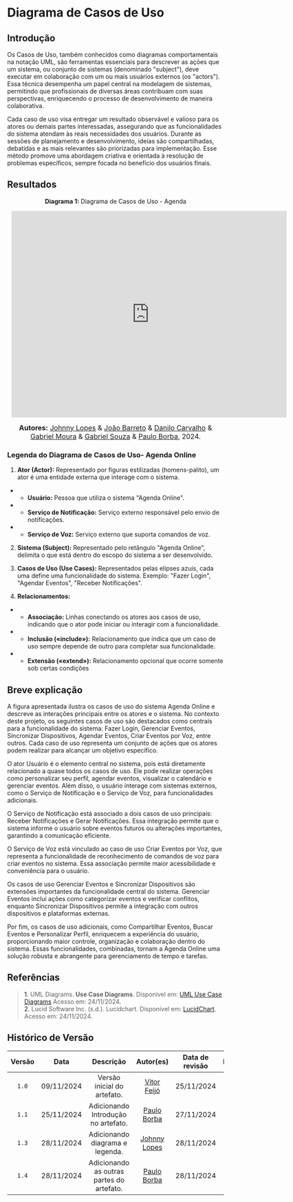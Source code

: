 # Diagrama de Casos de Uso

## Introdução

Os Casos de Uso, também conhecidos como diagramas comportamentais na notação UML, são ferramentas essenciais para descrever as ações que um sistema, ou conjunto de sistemas (denominado "subject"), deve executar em colaboração com um ou mais usuários externos (os "actors"). Essa técnica desempenha um papel central na modelagem de sistemas, permitindo que profissionais de diversas áreas contribuam com suas perspectivas, enriquecendo o processo de desenvolvimento de maneira colaborativa.

Cada caso de uso visa entregar um resultado observável e valioso para os atores ou demais partes interessadas, assegurando que as funcionalidades do sistema atendam às reais necessidades dos usuários. Durante as sessões de planejamento e desenvolvimento, ideias são compartilhadas, debatidas e as mais relevantes são priorizadas para implementação. Esse método promove uma abordagem criativa e orientada à resolução de problemas específicos, sempre focada no benefício dos usuários finais.

## Resultados

<p align="center" > <strong> Diagrama 1:</Strong> Diagrama de Casos de Uso - Agenda</font> <gitbr></p>
<center>
<div style="width: 640px; height: 480px; margin: 10px; position: relative;"><iframe allowfullscreen frameborder="0" style="width:640px; height:480px" src="https://lucid.app/documents/embedded/e74ab12b-41e3-4d06-8b10-4f07ba55c5dc" id="XAvvh5DVNHr1"></iframe></div>
</center>

<font size="3"><p style="text-align: center"><b>Autores:</b> [Johnny Lopes](https://github.com/JohnnyLopess) & [João Barreto](https://github.com/JoaoBarreto03) & [Danilo Carvalho](https://github.com/Danilo-Carvalho-Antunes) & [Gabriel Moura](https://github.com/thegm445) & [Gabriel Souza](https://github.com/GabrielMS00) & [Paulo Borba](https://github.com/paulohborba), 2024.</p></font>

### Legenda do Diagrama de Casos de Uso- Agenda Online

1. **Ator (Actor):** Representado por figuras estilizadas (homens-palito), um ator é uma entidade externa que interage com o sistema.
* * **Usuário:** Pessoa que utiliza o sistema "Agenda Online".
* * **Serviço de Notificação:** Serviço externo responsável pelo envio de notificações.
* * **Serviço de Voz:** Serviço externo que suporta comandos de voz.

2. **Sistema (Subject):** Representado pelo retângulo "Agenda Online", delimita o que está dentro do escopo do sistema a ser desenvolvido.

3. **Casos de Uso (Use Cases):** Representados pelas elipses azuis, cada uma define uma funcionalidade do sistema.
Exemplo: "Fazer Login", "Agendar Eventos", "Receber Notificações".

4. **Relacionamentos:**
* * **Associação:** Linhas conectando os atores aos casos de uso, indicando que o ator pode iniciar ou interagir com a funcionalidade.
* * **Inclusão («include»):** Relacionamento que indica que um caso de uso sempre depende de outro para completar sua funcionalidade.
* * **Extensão («extend»):** Relacionamento opcional que ocorre somente sob certas condições


## Breve explicação

A figura apresentada ilustra os casos de uso do sistema Agenda Online e descreve as interações principais entre os atores e o sistema. No contexto deste projeto, os seguintes casos de uso são destacados como centrais para a funcionalidade do sistema: Fazer Login, Gerenciar Eventos, Sincronizar Dispositivos, Agendar Eventos, Criar Eventos por Voz, entre outros. Cada caso de uso representa um conjunto de ações que os atores podem realizar para alcançar um objetivo específico.

O ator Usuário é o elemento central no sistema, pois está diretamente relacionado a quase todos os casos de uso. Ele pode realizar operações como personalizar seu perfil, agendar eventos, visualizar o calendário e gerenciar eventos. Além disso, o usuário interage com sistemas externos, como o Serviço de Notificação e o Serviço de Voz, para funcionalidades adicionais.

O Serviço de Notificação está associado a dois casos de uso principais: Receber Notificações e Gerar Notificações. Essa integração permite que o sistema informe o usuário sobre eventos futuros ou alterações importantes, garantindo a comunicação eficiente.

O Serviço de Voz está vinculado ao caso de uso Criar Eventos por Voz, que representa a funcionalidade de reconhecimento de comandos de voz para criar eventos no sistema. Essa associação permite maior acessibilidade e conveniência para o usuário.

Os casos de uso Gerenciar Eventos e Sincronizar Dispositivos são extensões importantes da funcionalidade central do sistema. Gerenciar Eventos inclui ações como categorizar eventos e verificar conflitos, enquanto Sincronizar Dispositivos permite a integração com outros dispositivos e plataformas externas.

Por fim, os casos de uso adicionais, como Compartilhar Eventos, Buscar Eventos e Personalizar Perfil, enriquecem a experiência do usuário, proporcionando maior controle, organização e colaboração dentro do sistema. Essas funcionalidades, combinadas, tornam a Agenda Online uma solução robusta e abrangente para gerenciamento de tempo e tarefas.

## Referências

> <a>1.</a> UML Diagrams. **Use Case Diagrams**. Disponível em: [UML Use Case Diagrams](https://www.uml-diagrams.org/use-case-diagrams.html)  Acesso em: 24/11/2024. <br>
> <a>2.</a> Lucid Software Inc. (s.d.). Lucidchart. Disponível em: [LucidChart](https://www.lucidchart.com/pages/pt/diagrama-de-caso-de-uso-uml#:~:text=um%20diagrama%20UML-,O%20que%20%C3%A9%20diagrama%20de%20caso%20de%20uso%3F,de%20s%C3%ADmbolos%20e%20conectores%20especializados.). Acesso em: 24/11/2024. <br>


## Histórico de Versão

| Versão | Data | Descrição | Autor(es) | Data de revisão | Revisor(es) |
| :-: | :-: | :-: | :-: | :-: | :-: |
| `1.0` | 09/11/2024  | Versão inicial do artefato. | [Vitor Feijó](https://github.com/vitorfleonardo) | 25/11/2024 | [Paulo Borba](https://github.com/paulohborba) |
| `1.1` | 25/11/2024  | Adicionando Introdução no artefato. | [Paulo Borba](https://github.com/paulohborba) | 27/11/2024 | [Johnny Lopes](https://github.com/JohnnyLopess) |
| `1.3` | 28/11/2024  | Adicionando diagrama e legenda. | [Johnny Lopes](https://github.com/JohnnyLopess) | 28/11/2024 | [Paulo Borba](https://github.com/paulohborba) |
| `1.4` | 28/11/2024  | Adicionando as outras partes do artefato. | [Paulo Borba](https://github.com/paulohborba) | 28/11/2024 | [Johnny Lopes](https://github.com/JohnnyLopess) |